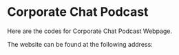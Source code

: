 # Corporate Chat Podcast
Here are the codes for Corporate Chat Podcast Webpage.

The website can be found at the following address:
